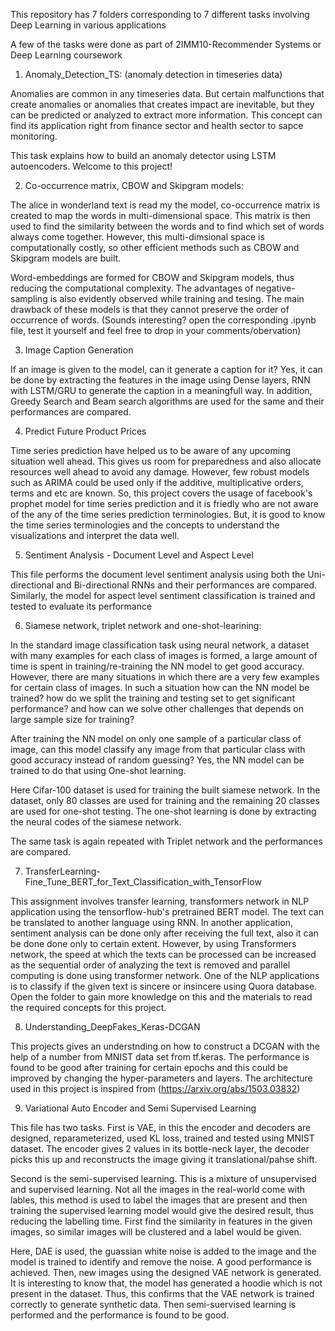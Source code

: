 This repository has 7 folders corresponding to 7 different tasks involving Deep Learning in various applications

A few of the tasks were done as part of 2IMM10-Recommender Systems or Deep Learning coursework

1. Anomaly_Detection_TS: (anomaly detection in timeseries data)

Anomalies are common in any timeseries data. But certain malfunctions that create anomalies or anomalies that creates impact are inevitable, but they can be predicted or analyzed to extract more information. This concept can find its application right from finance sector and health sector to sapce monitoring.

This task explains how to build an anomaly detector using LSTM autoencoders. Welcome to this project!


2. Co-occurrence matrix, CBOW and Skipgram models: 

The alice in wonderland text is read my the model, co-occurrence matrix is created to map the words in multi-dimensional space. This matrix is then used to find the similarity between the words and to find which set of words always come together. However, this multi-dimsional space is computationally costly, so other efficient methods such as CBOW and Skipgram models are built.

Word-embeddings are formed for CBOW and Skipgram models, thus reducing the computational complexity. The advantages of negative-sampling is also evidently observed while training and tesing. The main drawback of these models is that they cannot preserve the order of occurrence of words. (Sounds interesting? open the corresponding .ipynb file, test it yourself and feel free to drop in your comments/obervation)


3. Image Caption Generation

If an image is given to the model, can it generate a caption for it? Yes, it can be done by extracting the features in the image using Dense layers, RNN with LSTM/GRU to generate the caption in a meaningfull way. In addition, Greedy Search and Beam search algorithms are used for the same and their performances are compared.

4. Predict Future Product Prices

Time series prediction have helped us to be aware of any upcoming situation well ahead. This gives us room for preparedness and also allocate resources well ahead to avoid any damage. However, few robust models such as ARIMA could be used only if the additive, multiplicative orders, terms and etc are known. So, this project covers the usage of facebook's prophet model for time series prediction and it is friedly who are not aware of the any of the time series prediction terminologies. But, it is good to know the time series terminologies and the concepts to understand the visualizations and interpret the data well.

5. Sentiment Analysis - Document Level and Aspect Level

This file performs the document level sentiment analysis using both the Uni-directional and Bi-directional RNNs and their performances are compared. Similarly, the model for aspect level sentiment classification is trained and tested to evaluate its performance


6. Siamese network, triplet network and one-shot-learining: 

In the standard image classification task using neural network, a dataset with many examples for each class of images is formed, a large amount of time is spent in training/re-training the NN model to get good accuracy. However, there are many situations in which there are a very few examples for certain class of images. In such a situation how can the NN model be trained? how do we split the training and testing set to get significant performance? and how can we solve other challenges that depends on large sample size for training?

After training the NN model on only one sample of a particular class of image, can this model classify any image from that particular class with good accuracy instead of random guessing? Yes, the NN model can be trained to do that using One-shot learning. 

Here Cifar-100 dataset is used for training the built siamese network. In the dataset, only 80 classes are used for training and the remaining 20 classes are used for one-shot testing. The one-shot learning is done by extracting the neural codes of the siamese network.

The same task is again repeated with Triplet network and the performances are compared.


7. TransferLearning-Fine_Tune_BERT_for_Text_Classification_with_TensorFlow

This assignment involves transfer learning, transformers network in NLP application using the tensorflow-hub's pretrained BERT model. The text can be translated to another language using RNN. In another application, sentiment analysis can be done only after receiving the full text, also it can be done done only to certain extent. However, by using Transformers network, the speed at which the texts can be processed can be increased as the sequential order of analyzing the text is removed and parallel computing is done using transformer network. One of the NLP applications is to classify if the given text is sincere or insincere using Quora database. Open the folder to gain more knowledge on this and the materials to read the required concepts for this project.

8. Understanding_DeepFakes_Keras-DCGAN

This projects gives an understnding on how to construct a DCGAN with the help of a number from MNIST data set from tf.keras. The performance is found to be good after training for certain epochs and this could be improved by changing the hyper-parameters and layers. The architecture used in this project is inspired from (https://arxiv.org/abs/1503.03832)

9. Variational Auto Encoder and Semi Supervised Learning

This file has two tasks. First is VAE, in this the encoder and decoders are designed, reparameterized, used KL loss, trained and tested using MNIST dataset. The encoder gives 2 values in its bottle-neck layer, the decoder picks this up and reconstructs the image giving it translational/pahse shift.

Second is the semi-supervised learning. This is a mixture of unsupervised and supervised learning. Not all the images in the real-world come with lables, this method is used to label the images that are present and then training the supervised learning model would give the desired result, thus reducing the labelling time. First find the similarity in features in the given images, so similar images will be clustered and a label would be given. 

Here, DAE is used, the guassian white noise is added to the image and the model is trained to identify and remove the noise. A good performance is achieved. Then, new images using the designed VAE network is generated. It is interesting to know that, the model has generated a hoodie which is not present in the dataset. Thus, this confirms that the VAE network is trained correctly to generate synthetic data. Then semi-suervised learning is performed and the performance is found to be good.





